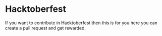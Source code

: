# Hacktoberfest
If you want to contribute in Hacktoberfest then this is for you here you can create a pull request and get rewarded.
